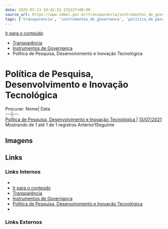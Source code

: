 ```yaml
---
date: 2025-03-13 19:42:53.232137+00:00
source_url: https://www.imbel.gov.br/transparencia/instrumentos_de_governanca/politica_de_pesquisa__desenvolvimento_e_inovacao_tecnologica
tags: ['transparencia', 'instrumentos_de_governanca', 'politica_de_pesquisa__desenvolvimento_e_inovacao_tecnologica']
---
```


[](https://www.imbel.gov.br/transparencia/instrumentos_de_governanca/politica_de_pesquisa__desenvolvimento_e_inovacao_tecnologica)
[Ir para o conteúdo](https://www.imbel.gov.br/transparencia/instrumentos_de_governanca/politica_de_pesquisa__desenvolvimento_e_inovacao_tecnologica#conteudo)
  * [ Transparência](https://www.imbel.gov.br/transparencia)
  * [ Instrumentos de Governança](https://www.imbel.gov.br/transparencia/instrumentos_de_governanca)
  * Política de Pesquisa, Desenvolvimento e Inovação Tecnológica


# Política de Pesquisa, Desenvolvimento e Inovação Tecnológica
Procurar:
Nome| Data  
---|---  
[ Política de Pesquisa, Desenvolvimento e Inovação Tecnológica ](https://www.imbel.gov.br/storage/transparencia/1684843991.pdf) | [13/07/2021](https://www.imbel.gov.br/storage/transparencia/1684843991.pdf)  
Mostrando de 1 até 1 de 1 registros
Anterior1Seguinte
[ ](https://www.imbel.gov.br/transparencia/instrumentos_de_governanca/politica_de_pesquisa__desenvolvimento_e_inovacao_tecnologica#home)


## Imagens



## Links

### Links Internos

- [](https://www.imbel.gov.br/transparencia/instrumentos_de_governanca/politica_de_pesquisa__desenvolvimento_e_inovacao_tecnologica)
- [Ir para o conteúdo](https://www.imbel.gov.br/transparencia/instrumentos_de_governanca/politica_de_pesquisa__desenvolvimento_e_inovacao_tecnologica#conteudo)
- [Transparência](https://www.imbel.gov.br/transparencia)
- [Instrumentos de Governança](https://www.imbel.gov.br/transparencia/instrumentos_de_governanca)
- [Política de Pesquisa, Desenvolvimento e Inovação Tecnológica](https://www.imbel.gov.br/storage/transparencia/1684843991.pdf)
- [](https://www.imbel.gov.br/transparencia/instrumentos_de_governanca/politica_de_pesquisa__desenvolvimento_e_inovacao_tecnologica#home)

### Links Externos


